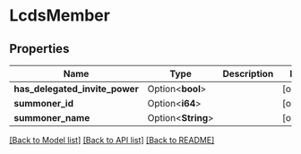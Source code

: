 # LcdsMember

## Properties

Name | Type | Description | Notes
------------ | ------------- | ------------- | -------------
**has_delegated_invite_power** | Option<**bool**> |  | [optional]
**summoner_id** | Option<**i64**> |  | [optional]
**summoner_name** | Option<**String**> |  | [optional]

[[Back to Model list]](../README.md#documentation-for-models) [[Back to API list]](../README.md#documentation-for-api-endpoints) [[Back to README]](../README.md)


